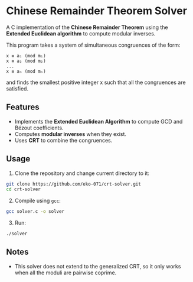 # Chinese Remainder Theorem Solver

A C implementation of the **Chinese Remainder Theorem** using the **Extended Euclidean algorithm** to compute modular inverses.

This program takes a system of simultaneous congruences of the form:

```
x ≡ a₁ (mod m₁)
x ≡ a₂ (mod m₂)
...
x ≡ aₙ (mod mₙ)
```

and finds the smallest positive integer x such that all the congruences are satisfied.

## Features

- Implements the **Extended Euclidean Algorithm** to compute GCD and Bézout coefficients.
- Computes **modular inverses** when they exist.
- Uses **CRT** to combine the congruences.

## Usage

1. Clone the repository and change current directory to it:

```bash
git clone https://github.com/eko-071/crt-solver.git
cd crt-solver
```

2. Compile using `gcc`:

```bash
gcc solver.c -o solver
```

3. Run:

```bash
./solver
```

## Notes

- This solver does not extend to the generalized CRT, so it only works when all the moduli are pairwise coprime.